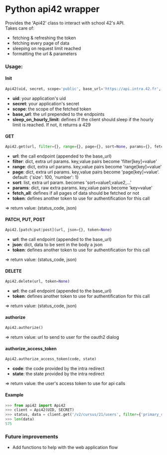 # Python api42 wrapper

Provides the 'Api42' class to interact with school 42's API. \
Takes care of:
* fetching & refreshing the token
* fetching every page of data
* sleeping on request limit reached
* formatting the url & parameters

### Usage:

#### Init

```python
Api42(uid, secret, scope='public', base_url='https://api.intra.42.fr', sleep_on_hourly_limit=False)
```
- **uid**: your application's uid
- **secret**: your application's secret
- **scope**: the scope of the fetched token
- **base\_url**: the url prepended to the endpoints
- **sleep\_on\_hourly\_limit**: defines if the client should sleep if the hourly limit is reached. If not, it returns a 429

#### GET

```python
Api42.get(url, filter={}, range={}, page={}, sort=None, params={}, fetch_all=True, token=None)
```

- **url**: the call endpoint (appended to the base\_url)
- **filter**: dict, extra url params. key,value pairs become 'filter[key]=value'
- **range**: dict, extra url params. key,value pairs become 'range[key]=value'
- **page**: dict, extra url params. key,value pairs become 'page[key]=value'. default: {'size': 100, 'number': 1}
- **sort**: list, extra url param. becomes 'sort=value1,value2,...'
- **params**: dict, raw extra params. key,value pairs become 'key=value'
- **fetch\_all**: defines if all pages of data should be fetched or not
- **token**: defines another token to use for authentification for this call

=> return value: (status\_code, json)

#### PATCH, PUT, POST

```python
Api42.[patch|put|post](url, json={}, token=None)
```
- **url**: the call endpoint (appended to the base\_url)
- **json**: dict, data to be sent in the body a json
- **token**: defines another token to use for authentification for this call

=> return value: (status\_code, json)

#### DELETE
```python
Api42.delete(url, token=None)
```
- **url**: the call endpoint (appended to the base\_url)
- **token**: defines another token to use for authentification for this call

=> return value: (status\_code, json)

#### authorize
```python
Api42.authorize()
```

=> return value: url to send to user for the oauth2 dialog

#### authorize\_access\_token
```python
Api42.authorize_access_token(code, state)
```
- **code**: the code provided by the intra redirect
- **state**: the state provided by the intra redirect

=> return value: the user's access token to use for api calls

#### Example

```python
>>> from api42 import Api42
>>> client = Api42(UID, SECRET)
>>> status, data = client.get('/v2/cursus/21/users', filter={'primary_campus_id': 21})
>>> len(data)
575
```

### Future improvements

- Add functions to help with the web application flow

